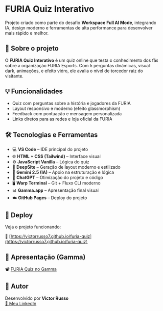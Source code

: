 # FURIA Quiz Interativo

Projeto criado como parte do desafio **Workspace Full AI Mode**, integrando IA, design moderno e ferramentas de alta performance para desenvolver mais rápido e melhor.

## 🎯 Sobre o projeto

O **FURIA Quiz Interativo** é um quiz online que testa o conhecimento dos fãs sobre a organização FURIA Esports. Com 5 perguntas dinâmicas, visual dark, animações, e efeito vidro, ele avalia o nível de torcedor raiz do visitante.

## 💡 Funcionalidades

- Quiz com perguntas sobre a história e jogadores da FURIA
- Layout responsivo e moderno (efeito glassmorphism)
- Feedback com pontuação e mensagem personalizada
- Links diretos para as redes e loja oficial da FURIA

## 🛠️ Tecnologias e Ferramentas

- 💻 **VS Code** – IDE principal do projeto
- 🌐 **HTML + CSS (Tailwind)** – Interface visual
- ⚙️ **JavaScript Vanilla** – Lógica do quiz
- 🎨 **DeepSite** – Geração de layout moderno e estilizado
- 🔮 **Gemini 2.5 (IA)** – Apoio na estruturação e lógica
- 🧠 **ChatGPT** – Otimização do projeto e código
- 🖥️ **Warp Terminal** – Git + Fluxo CLI moderno
- 📊 **Gamma.app** – Apresentação final visual
- ☁️ **GitHub Pages** – Deploy do projeto

## 🚀 Deploy

Veja o projeto funcionando:

🔗 [https://victorrusso7.github.io/furia-quiz](https://victorrusso7.github.io/furia-quiz)

## 🎥 Apresentação (Gamma)

📽️ [FURIA Quiz no Gamma](https://gamma.app/docs/FURIA-Quiz-Interativo-Voce-e-torcedor-de-verdade-ou-so-paga-de-FU-jto58wtoew9jzlc)

## 🙋 Autor

Desenvolvido por **Victor Russo**  
[🔗 Meu LinkedIn](https://www.linkedin.com/in/victorrusso7)
